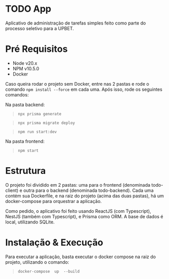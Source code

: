 # TODO App

Aplicativo de administração de tarefas simples feito como parte do processo seletivo para a UPBET.

# Pré Requisitos

 - Node v20.x
 - NPM v10.5.0
 - Docker

Caso queira rodar o projeto sem Docker, entre nas 2 pastas e rode o comando `npm install --force` em cada uma. Após isso, rode os seguintes comandos:

Na pasta backend:
> `npx prisma generate`

> `npx prisma migrate deploy`

> `npm run start:dev` 

Na pasta frontend:
> `npm start`

# Estrutura

O projeto foi dividido em 2 pastas: uma para o frontend (denominada todo-client) e outra para o backend (denominada todo-backend). Cada uma contém sua Dockerfile, e na raiz do projeto (acima das duas pastas), há um docker-compose para orquestrar a aplicação.

Como pedido, o aplicativo foi feito usando ReactJS (com Typescript), NestJS (também com Typescript), e Prisma como ORM. A base de dados é local, utilizando SQLite.

# Instalação & Execução

Para executar a aplicação, basta executar o docker compose na raiz do projeto, utilizando o comando:
> `docker-compose  up  --build`
